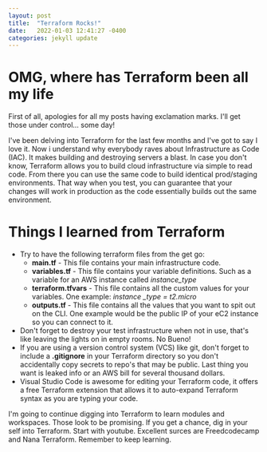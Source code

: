 ```yaml
---
layout: post
title:  "Terraform Rocks!"
date:   2022-01-03 12:41:27 -0400
categories: jekyll update
---
```


# OMG, where has Terraform been all my life
First of all, apologies for all my posts having exclamation marks.  I'll get those under control... some day!


I've been delving into Terraform for the last few months and I've got to say I love it.  Now i understand why everybody raves about Infrastructure as Code (IAC).  It makes building and destroying servers a blast.  In case you don't know, Terraform allows you to build cloud infrastructure via simple to read code.  From there you can use the same code to build identical prod/staging environments.  That way when you test, you can guarantee that your changes will work in production as the code essentially builds out the same environment.

# Things I learned from Terraform
* Try to have the following terraform files from the get go:
    * **main.tf** - This file contains your main infrastructure code.
    * **variables.tf** - This file contains your variable definitions.  Such as a variable for an AWS instance called *instance_type*
    * **terraform.tfvars** - This file contains all the custom values for your variables. One example: *instance _type = t2.micro*
    * **outputs.tf** - This file contains all the values that you want to spit out on the CLI.  One example would be the public IP of your eC2 instance so you can connect to it.
* Don't forget to destroy your test infrastructure when not in use, that's like leaving the lights on in empty rooms. No Bueno!
* If you are using a version control system (VCS) like git, don't forget to include a **.gitignore** in your Terraform directory so you don't accidentally copy secrets to repo's that may be public.  Last thing you want is leaked info or an AWS bill for several thousand dollars.
* Visual Studio Code is awesome for editing your Terraform code, it offers a free Terraform extension that allows it to auto-expand Terraform syntax as you are typing your code.

I'm going to continue digging into Terraform to learn modules and workspaces.  Those look to be promising.  If you get a chance, dig in your self into Terraform.  Start with youtube.  Excellent surces are Freedcodecamp and Nana Terraform.  Remember to keep learning.